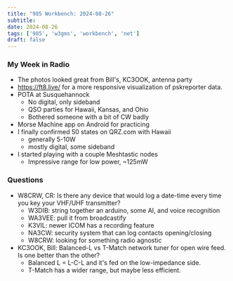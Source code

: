 ```yaml
---
title: "985 Workbench: 2024-08-26"
subtitle:
date: 2024-08-26
tags: ['985', 'w3gms', 'workbench', 'net']
draft: false
---
```


### My Week in Radio
- The photos looked great from Bill's, KC3OOK, antenna party
- https://ft8.live/ for a more responsive visualization of pskreporter data.
- POTA at Susquehannock
  - No digital, only sideband
  - QSO parties for Hawaii, Kansas, and Ohio
  - Bothered someone with a bit of CW badly
- Morse Machine app on Android for practicing
- I finally confirmed 50 states on QRZ.com with Hawaii
  - generally 5-10W
  - mostly digital, some sideband
- I started playing with a couple Meshtastic nodes
  - Impressive range for low power, ~125mW

### Questions
- W8CRW, CR: Is there any device that would log a date-time every time you key
  your VHF/UHF transmitter?
  - W3DIB: string together an arduino, some AI, and voice recognition
  - WA3VEE: pull it from broadcastify
  - K3VIL: newer ICOM has a recording feature
  - NA3CW: security system that can log contacts opening/closing
  - W8CRW: looking for something radio agnostic
- KC3OOK, Bill: Balanced-L vs T-Match network tuner for open wire feed.
  Is one better than the other?
  - Balanced L = L-C-L and it's fed on the low-impedance side.
  - T-Match has a wider range, but maybe less efficient.

<!--more-->
